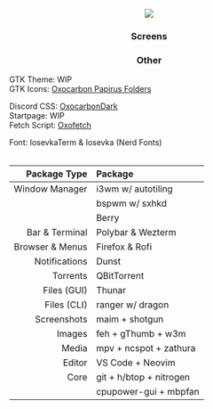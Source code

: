 <p align = "center"><img src=https://github.com/MujtabaAsim/dots/assets/62666332/6fa1f992-0751-435e-8e2d-ac7186abc9e4></p>

### <p align = "center"> Screens </p>

### <p align = "center"> Other </p>
GTK Theme: WIP <br>
GTK Icons:</b> [Oxocarbon Papirus Folders](https://github.com/BattleCh1cken/oxocarbon-papirus-folders) <br>

Discord CSS: [OxocarbonDark](https://github.com/MujtabaAsim/Discord_Themes/blob/main/OxocarbonDark.css) <br>
Startpage: WIP <br>
Fetch Script: [Oxofetch](https://github.com/MujtabaAsim/FetchScripts/tree/main/oxofetch) <br>

Font: IosevkaTerm & Iosevka (Nerd Fonts)<br><br>


|Package Type       | Package                 |
|------------------:|:------------------------|
| Window Manager    | i3wm w/ autotiling      |
|                   | bspwm w/ sxhkd          |
|                   | Berry                   |
| Bar & Terminal    | Polybar & Wezterm       |
| Browser & Menus   | Firefox & Rofi          |
| Notifications     | Dunst                   |
| Torrents          | QBitTorrent             |
| Files (GUI)       | Thunar                  |
| Files (CLI)       | ranger w/ dragon        |
| Screenshots       | maim + shotgun          |
| Images            | feh + gThumb + w3m      |
| Media             | mpv + ncspot + zathura  |
| Editor            | VS Code + Neovim        |
| Core              | git + h/btop + nitrogen |
|                   | cpupower-gui + mbpfan   |

